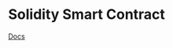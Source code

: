 # Solidity Smart Contract
[Docs](https://solidity.readthedocs.io/en/v0.4.24/solidity-by-example.html)